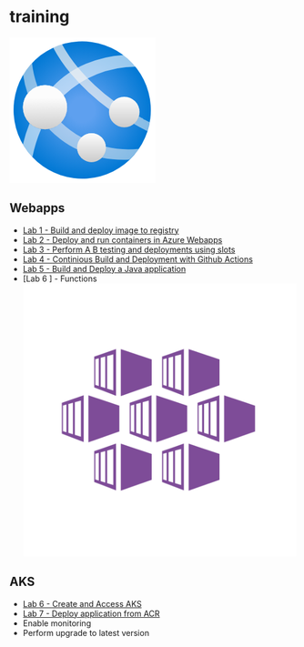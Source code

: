 # training 
![webapp](./img/webapps.png)
## Webapps  
- [Lab 1 - Build and deploy image to registry ](webapps/lab1.md)
- [Lab 2 - Deploy and run containers in Azure Webapps ](webapps/lab2.md)
- [Lab 3 - Perform A B testing and deployments using slots  ](webapps/deploymentslots.md)
- [Lab 4 - Continious Build and Deployment with Github Actions    ](webapps/continuousDeployment.md)
- [Lab 5 - Build and Deploy a Java application     ](webapps/javaap.md)
- [Lab 6 ] - Functions 
![webapp](./img/aks.png)
## AKS
 -  [Lab 6 -  Create and Access AKS  ](aks/akscreate.md)
 -  [Lab 7 -  Deploy application from ACR  ](aks/deployapp.md) 
 - Enable monitoring 
 - Perform upgrade to latest version 


